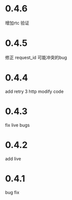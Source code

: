 # 0.4.6
增加rtc 验证

# 0.4.5
修正 request_id 可能冲突的bug

# 0.4.4
add retry 3 http
modify code

# 0.4.3
fix live bugs

# 0.4.2
add live

# 0.4.1
bug fix

